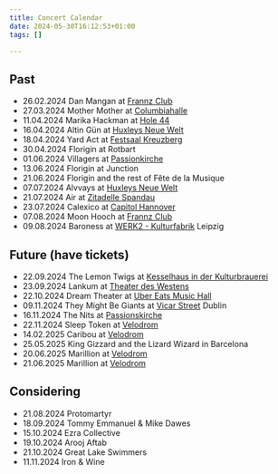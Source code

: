 ```yaml
---
title: Concert Calendar
date: 2024-05-30T16:12:53+01:00
tags: []

---
```

## Past

* 26.02.2024 Dan Mangan at [Frannz Club][frannzclub]
* 27.03.2024 Mother Mother at [Columbiahalle][columbiahalle]
* 11.04.2024 Marika Hackman at [Hole 44][hole44]
* 16.04.2024 Altin Gün at [Huxleys Neue Welt][huxleys]
* 18.04.2024 Yard Act  at [Festsaal Kreuzberg][festsaal]
* 30.04.2024 Florigin at Rotbart
* 01.06.2024 Villagers at [Passionkirche][passionkirche]
* 13.06.2024 Florigin at Junction
* 21.06.2024 Florigin and the rest of Fête de la Musique
* 07.07.2024 Alvvays at [Huxleys Neue Welt][huxleys]
* 21.07.2024 Air at [Zitadelle Spandau][zitadellespandau]
* 23.07.2024 Calexico at [Capitol Hannover][capitolhannover]
* 07.08.2024 Moon Hooch at [Frannz Club][frannzclub]
* 09.08.2024 Baroness at [WERK2 - Kulturfabrik][werk2] Leipzig

## Future (have tickets)

* 22.09.2024 The Lemon Twigs at [Kesselhaus in der Kulturbrauerei][kesselhaus]
* 23.09.2024 Lankum at [Theater des Westens][theaterdeswestens]
* 22.10.2024 Dream Theater at [Uber Eats Music Hall][ubereatsmusichall]
* 09.11.2024 They Might Be Giants at [Vicar Street][vicarstreet] Dublin
* 16.11.2024 The Nits at [Passionskirche][passionkirche]
* 22.11.2024 Sleep Token at [Velodrom][velodrom]
* 14.02.2025 Caribou at [Velodrom][velodrom]
* 25.05.2025 King Gizzard and the Lizard Wizard in Barcelona
* 20.06.2025 Marillion at [Velodrom][velodrom]
* 21.06.2025 Marillion at [Velodrom][velodrom]

## Considering

* 21.08.2024 Protomartyr
* 18.09.2024 Tommy Emmanuel & Mike Dawes
* 15.10.2024 Ezra Collective
* 19.10.2024 Arooj Aftab
* 21.10.2024 Great Lake Swimmers
* 11.11.2024 Iron & Wine

[privatclub]: https://privatclub-berlin.de
[urbanspree]: https://www.urbanspree.com
[admiralpalast]: https://www.admiralspalast.theater
[columbiahalle]: https://columbiahalle.berlin/
[festsaal]: https://festsaal-kreuzberg.de/en
[frannzclub]: https://frannz.eu
[velodrom]: https://www.velodrom.de/en/
[metropol]: https://metropol-berlin.de
[zitadelle]: https://www.zitadelle-berlin.de
[ewerk]: https://www.e-werk-cologne.com
[berghainkantine]: https://www.berghain.berlin/en/
[roadrunners]: http://www.roadrunners-paradise.de
[hole44]: https://hole-berlin.de
[huxleys]: https://huxleysneuewelt.de
[lark]: https://larkberlin.com
[passionkirche]: https://www.visitberlin.de/en/passionskirche
[capitolhannover]: https://www.capitol-hannover.de
[werk2]: https://www.werk-2.de
[vicarstreet]: https://www.vicarstreet.com
[kesselhaus]: https://www.kesselhaus.net/en
[theaterdeswestens]: https://www.visitberlin.de/en/theatre-west
[ubereatsmusichall]: https://www.uber-eats-music-hall.de
[zitadellespandau]: https://www.visitberlin.de/en/zitadelle-spandau-spandau-citadel
